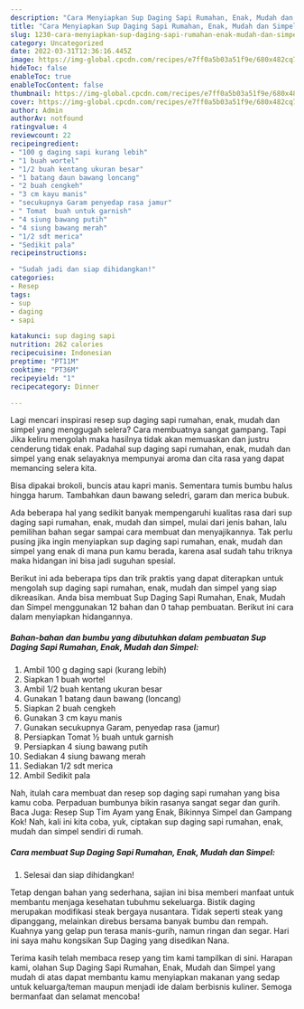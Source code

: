 ```yaml
---
description: "Cara Menyiapkan Sup Daging Sapi Rumahan, Enak, Mudah dan Simpel Menu Buka Puas"
title: "Cara Menyiapkan Sup Daging Sapi Rumahan, Enak, Mudah dan Simpel Menu Buka Puas"
slug: 1230-cara-menyiapkan-sup-daging-sapi-rumahan-enak-mudah-dan-simpel-menu-buka-puas
category: Uncategorized
date: 2022-03-31T12:36:16.445Z
image: https://img-global.cpcdn.com/recipes/e7ff0a5b03a51f9e/680x482cq70/sup-daging-sapi-rumahan-enak-mudah-dan-simpel-foto-resep-utama.jpg
hideToc: false
enableToc: true
enableTocContent: false
thumbnail: https://img-global.cpcdn.com/recipes/e7ff0a5b03a51f9e/680x482cq70/sup-daging-sapi-rumahan-enak-mudah-dan-simpel-foto-resep-utama.jpg
cover: https://img-global.cpcdn.com/recipes/e7ff0a5b03a51f9e/680x482cq70/sup-daging-sapi-rumahan-enak-mudah-dan-simpel-foto-resep-utama.jpg
author: Admin
authorAv: notfound
ratingvalue: 4
reviewcount: 22
recipeingredient:
- "100 g daging sapi kurang lebih"
- "1 buah wortel"
- "1/2 buah kentang ukuran besar"
- "1 batang daun bawang loncang"
- "2 buah cengkeh"
- "3 cm kayu manis"
- "secukupnya Garam penyedap rasa jamur"
- " Tomat  buah untuk garnish"
- "4 siung bawang putih"
- "4 siung bawang merah"
- "1/2 sdt merica"
- "Sedikit pala"
recipeinstructions:

- "Sudah jadi dan siap dihidangkan!"
categories:
- Resep
tags:
- sup
- daging
- sapi

katakunci: sup daging sapi 
nutrition: 262 calories
recipecuisine: Indonesian
preptime: "PT11M"
cooktime: "PT36M"
recipeyield: "1"
recipecategory: Dinner

---
```



Lagi mencari inspirasi resep sup daging sapi rumahan, enak, mudah dan simpel yang menggugah selera? Cara membuatnya sangat gampang. Tapi Jika keliru mengolah maka hasilnya tidak akan memuaskan dan justru cenderung tidak enak. Padahal sup daging sapi rumahan, enak, mudah dan simpel yang enak selayaknya mempunyai aroma dan cita rasa yang dapat memancing selera kita.


Bisa dipakai brokoli, buncis atau kapri manis. Sementara tumis bumbu halus hingga harum. Tambahkan daun bawang seledri, garam dan merica bubuk.

Ada beberapa hal yang sedikit banyak mempengaruhi kualitas rasa dari sup daging sapi rumahan, enak, mudah dan simpel, mulai dari jenis bahan, lalu pemilihan bahan segar sampai cara membuat dan menyajikannya. Tak perlu pusing jika ingin menyiapkan sup daging sapi rumahan, enak, mudah dan simpel yang enak di mana pun kamu berada, karena asal sudah tahu triknya maka hidangan ini bisa jadi suguhan spesial.


Berikut ini ada beberapa tips dan trik praktis yang dapat diterapkan untuk mengolah sup daging sapi rumahan, enak, mudah dan simpel yang siap dikreasikan. Anda bisa membuat Sup Daging Sapi Rumahan, Enak, Mudah dan Simpel menggunakan 12 bahan dan 0 tahap pembuatan. Berikut ini cara dalam menyiapkan hidangannya.

<!--inarticleads1-->

##### Bahan-bahan dan bumbu yang dibutuhkan dalam pembuatan Sup Daging Sapi Rumahan, Enak, Mudah dan Simpel:

1. Ambil 100 g daging sapi (kurang lebih)
1. Siapkan 1 buah wortel
1. Ambil 1/2 buah kentang ukuran besar
1. Gunakan 1 batang daun bawang (loncang)
1. Siapkan 2 buah cengkeh
1. Gunakan 3 cm kayu manis
1. Gunakan secukupnya Garam, penyedap rasa (jamur)
1. Persiapkan  Tomat ½ buah untuk garnish
1. Persiapkan 4 siung bawang putih
1. Sediakan 4 siung bawang merah
1. Sediakan 1/2 sdt merica
1. Ambil Sedikit pala


Nah, itulah cara membuat dan resep sop daging sapi rumahan yang bisa kamu coba. Perpaduan bumbunya bikin rasanya sangat segar dan gurih. Baca Juga: Resep Sup Tim Ayam yang Enak, Bikinnya Simpel dan Gampang Kok! Nah, kali ini kita coba, yuk, ciptakan sup daging sapi rumahan, enak, mudah dan simpel sendiri di rumah. 

<!--inarticleads2-->

##### Cara membuat Sup Daging Sapi Rumahan, Enak, Mudah dan Simpel:


1. Selesai dan siap dihidangkan!

Tetap dengan bahan yang sederhana, sajian ini bisa memberi manfaat untuk membantu menjaga kesehatan tubuhmu sekeluarga. Bistik daging merupakan modifikasi steak bergaya nusantara. Tidak seperti steak yang dipanggang, melainkan direbus bersama banyak bumbu dan rempah. Kuahnya yang gelap pun terasa manis-gurih, namun ringan dan segar. Hari ini saya mahu kongsikan Sup Daging yang disedikan Nana. 

Terima kasih telah membaca resep yang tim kami tampilkan di sini. Harapan kami, olahan Sup Daging Sapi Rumahan, Enak, Mudah dan Simpel yang mudah di atas dapat membantu kamu menyiapkan makanan yang sedap untuk keluarga/teman maupun menjadi ide dalam berbisnis kuliner. Semoga bermanfaat dan selamat mencoba!
